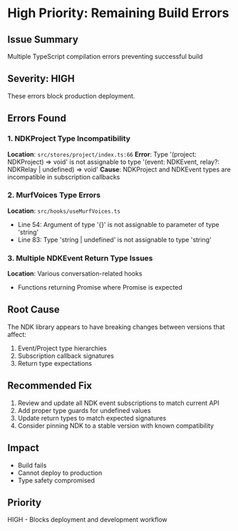 # High Priority: Remaining Build Errors

## Issue Summary
Multiple TypeScript compilation errors preventing successful build

## Severity: HIGH
These errors block production deployment.

## Errors Found

### 1. NDKProject Type Incompatibility
**Location**: `src/stores/project/index.ts:66`
**Error**: Type '(project: NDKProject) => void' is not assignable to type '(event: NDKEvent, relay?: NDKRelay | undefined) => void'
**Cause**: NDKProject and NDKEvent types are incompatible in subscription callbacks

### 2. MurfVoices Type Errors
**Location**: `src/hooks/useMurfVoices.ts`
- Line 54: Argument of type '{}' is not assignable to parameter of type 'string'
- Line 83: Type 'string | undefined' is not assignable to type 'string'

### 3. Multiple NDKEvent Return Type Issues
**Location**: Various conversation-related hooks
- Functions returning Promise<NDKEvent> where Promise<void> is expected

## Root Cause
The NDK library appears to have breaking changes between versions that affect:
1. Event/Project type hierarchies
2. Subscription callback signatures
3. Return type expectations

## Recommended Fix
1. Review and update all NDK event subscriptions to match current API
2. Add proper type guards for undefined values
3. Update return types to match expected signatures
4. Consider pinning NDK to a stable version with known compatibility

## Impact
- Build fails
- Cannot deploy to production
- Type safety compromised

## Priority
HIGH - Blocks deployment and development workflow